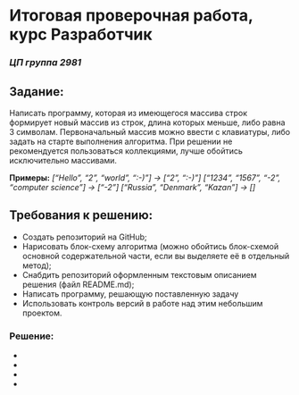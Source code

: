 # Итоговая проверочная работа, курс Разработчик
### *ЦП группа 2981*

## **Задание:**

Написать программу, которая из имеющегося массива строк формирует новый массив из строк, длина которых меньше, либо равна 3 символам. Первоначальный массив можно ввести с клавиатуры, либо задать на старте выполнения алгоритма. При решении не рекомендуется пользоваться коллекциями, лучше обойтись исключительно массивами.

**Примеры:**
_[“Hello”, “2”, “world”, “:-)”] → [“2”, “:-)”]
[“1234”, “1567”, “-2”, “computer science”] → [“-2”]
[“Russia”, “Denmark”, “Kazan”] → []_

## **Требования к решению:**
 - Создать репозиторий на GitHub;
 - Нарисовать блок-схему алгоритма (можно обойтись блок-схемой основной содержательной части, если вы выделяете её в отдельный метод);
 - Снабдить репозиторий оформленным текстовым описанием решения (файл README.md);
 - Написать программу, решающую поставленную задачу
 - Использовать контроль версий в работе над этим небольшим проектом.



### Решение:
- 
-
-
-

